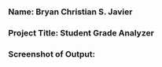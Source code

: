 <h3 align="left">Name: Bryan Christian S. Javier</h3>
<h3 align="left">Project Title: Student Grade Analyzer</h3>
<h3 align="left">Screenshot of Output:</h3>


